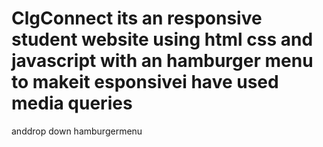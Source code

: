 # ClgConnect its an responsive student website using html css and javascript with an hamburger menu to makeit esponsivei have used media queries
anddrop down hamburgermenu
